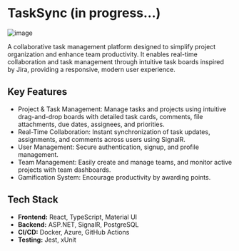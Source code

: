 # TaskSync (in progress...)

![image](https://github.com/user-attachments/assets/b76e2876-caf7-4a0c-be71-ce80fa988038)

A collaborative task management platform designed to simplify project organization and enhance team productivity. It enables real-time collaboration and task management through intuitive task boards inspired by Jira, providing a responsive, modern user experience.

## Key Features

- Project & Task Management: Manage tasks and projects using intuitive drag-and-drop boards with detailed task cards, comments, file attachments, due dates, assignees, and priorities.
- Real-Time Collaboration: Instant synchronization of task updates, assignments, and comments across users using SignalR.
- User Management: Secure authentication, signup, and profile management.
- Team Management: Easily create and manage teams, and monitor active projects with team dashboards.
- Gamification System: Encourage productivity by awarding points.

## Tech Stack

- **Frontend:** React, TypeScript, Material UI
- **Backend:** ASP.NET, SignalR, PostgreSQL
- **CI/CD:** Docker, Azure, GitHub Actions
- **Testing:** Jest, xUnit
